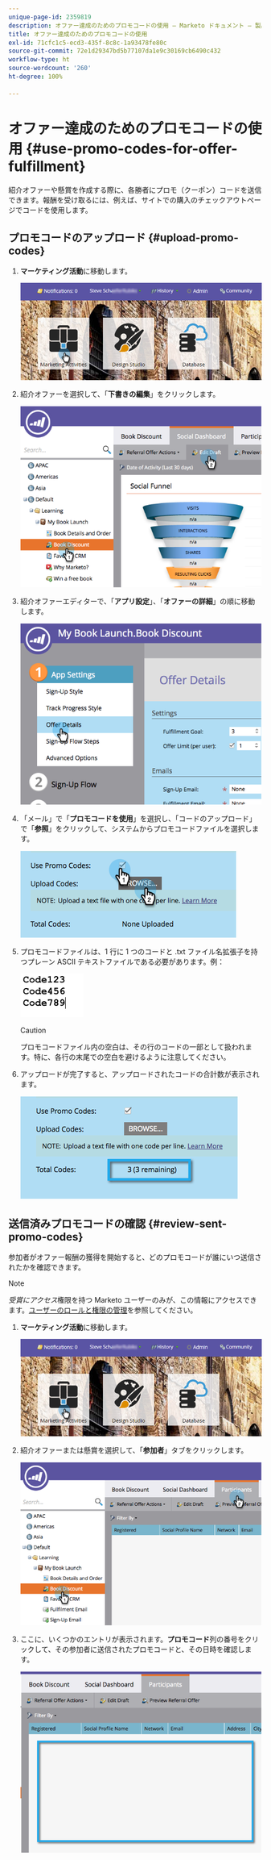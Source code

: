 ```yaml
---
unique-page-id: 2359819
description: オファー達成のためのプロモコードの使用 — Marketo ドキュメント — 製品ドキュメント
title: オファー達成のためのプロモコードの使用
exl-id: 71cfc1c5-ecd3-435f-8c8c-1a93478fe80c
source-git-commit: 72e1d29347bd5b77107da1e9c30169cb6490c432
workflow-type: ht
source-wordcount: '260'
ht-degree: 100%

---
```


# オファー達成のためのプロモコードの使用 {#use-promo-codes-for-offer-fulfillment}

紹介オファーや懸賞を作成する際に、各勝者にプロモ（クーポン）コードを送信できます。報酬を受け取るには、例えば、サイトでの購入のチェックアウトページでコードを使用します。

## プロモコードのアップロード {#upload-promo-codes}

1. **マーケティング活動**&#x200B;に移動します。

   ![](assets/login-marketing-activities-2.png)

1. 紹介オファーを選択して、「**下書きの編集**」をクリックします。

   ![](assets/image2015-4-22-11-3a16-3a45.png)

1. 紹介オファーエディターで、「**アプリ設定**」、「**オファーの詳細**」の順に移動します。

   ![](assets/image2015-4-22-11-3a23-3a39.png)

1. 「メール」で「**プロモコードを使用**」を選択し、「コードのアップロード」で「**参照**」をクリックして、システムからプロモコードファイルを選択します。

   ![](assets/image2015-4-22-12-3a52-3a43.png)

1. プロモコードファイルは、1 行に 1 つのコードと .txt ファイル名拡張子を持つプレーン ASCII テキストファイルである必要があります。例：

   ![](assets/image2015-4-22-13-3a2-3a23.png)

   >[!CAUTION]
   >
   >プロモコードファイル内の空白は、その行のコードの一部として扱われます。特に、各行の末尾での空白を避けるように注意してください。

1. アップロードが完了すると、アップロードされたコードの合計数が表示されます。

   ![](assets/image2015-4-22-13-3a8-3a31.png)

## 送信済みプロモコードの確認 {#review-sent-promo-codes}

参加者がオファー報酬の獲得を開始すると、どのプロモコードが誰にいつ送信されたかを確認できます。

>[!NOTE]
>
>_受賞にアクセス_&#x200B;権限を持つ Marketo ユーザーのみが、この情報にアクセスできます。[ユーザーのロールと権限の管理](/help/marketo/product-docs/administration/users-and-roles/managing-user-roles-and-permissions.md)を参照してください。

1. **マーケティング活動**&#x200B;に移動します。

   ![](assets/login-marketing-activities-2.png)

1. 紹介オファーまたは懸賞を選択して、「**参加者**」タブをクリックします。

   ![](assets/image2015-4-22-11-3a36-3a22.png)

1. ここに、いくつかのエントリが表示されます。**プロモコード**&#x200B;列の番号をクリックして、その参加者に送信されたプロモコードと、その日時を確認します。

   ![](assets/image2015-4-22-11-3a36-3a43.png)
